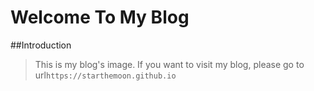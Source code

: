 # Welcome To My Blog

##Introduction

> This is my blog's image. If you want to visit my blog, please go to url`https://starthemoon.github.io`

